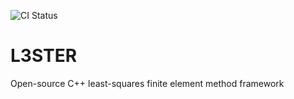 ![CI Status](https://github.com/kubagalecki/L3STER/workflows/Tests/badge.svg "Test Status")

# L3STER
Open-source C++ least-squares finite element method framework
